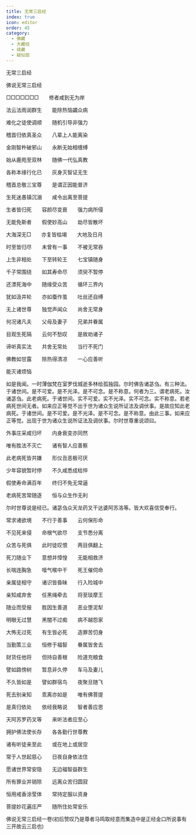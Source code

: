 ```yaml
---
title: 无常三启经
index: true
icon: editor
order: 45
category:
  - 佛藏
  - 大藏经
  - 续藏
  - 疑似部
---
```


  无常三启经  

佛说无常三启经  

□□□□□□□　　修者咸到无为岸  

法云法雨润群生　　能除热恼蠲众病  

难化之徒使调顺　　随机引导非强力  

稽首归依真圣众　　八辈上人能离染  

金刚智杵破邪山　　永断无始相缠缚  

始从鹿苑至双林　　随佛一代弘真教  

各称本缘行化已　　灰身灭智证无生  

稽首总敬三宝尊　　是谓正因能普济  

生死迷愚镇沉溺　　咸令出离至菩提  

生者皆归死　　容颜尽变衰　　强力病所侵  

无能免斯者　　假使妙高山　　劫尽皆散坏  

大海深无□　　亦复皆枯竭　　大地及日月  

时至皆归尽　　未曾有一事　　不被无常吞  

上生非相处　　下至转轮王　　七宝镇随身  

千子常围绕　　如其寿命尽　　须臾不暂停  

还漂死海中　　随缘受众苦　　循环三界内  

犹如汲井轮　　亦如蚕作茧　　吐丝还自缚  

无上诸世尊　　独觉声闻众　　尚舍无常身  

何况诸凡夫　　父母及妻子　　兄弟并眷属  

目观生死隔　　云何不愁叹　　是故劝诸子  

谛听真实法　　共舍无常处　　当行不死门  

佛教如甘露　　除热得清凉　　一心应善听  

能灭诸烦恼  

如是我闻。一时薄伽梵在室罗伐城逝多林给孤独园。尔时佛告诸苾刍。有三种法。于诸世间。是不可爱。是不光泽。是不可念。是不称意。何者为三。谓老病死。汝诸苾刍。此老病死。于诸世间。实不可爱。实不光泽。实不可念。实不称意。若老病死世间无者。如来应正等觉不出于世为诸众生说所证法及调伏事。是故应知此老病死。于诸世间。是不可爱。是不光泽。是不可念。是不称意。由此三事。如来应正等觉。出现于世为诸众生说所证法及调伏事。尔时世尊重说颂曰。  

外事庄采咸归坏　　内身衰变亦同然  

唯有胜法不灭亡　　诸有智人应善察  

此老病死皆共嫌　　形仪丑恶极可厌  

少年容貌暂时停　　不久咸悉成枯悴  

假使寿命满百年　　终归不免无常逼  

老病死苦常随逐　　恒与众生作无利  

尔时世尊说是经已。诸苾刍众天龙药叉干达婆阿苏洛等。皆大欢喜信受奉行。  

常求诸欲境　　不行于善事　　云何保形命  

不见死来侵　　命根气欲尽　　支节悉分离  

众苦与死俱　　此时徒叹恨　　两目俱翻上  

死刀随业下　　意想并慞惶　　无能相救济  

长喘连胸急　　噎气喉中干　　死王催伺命  

亲属徒相守　　诸识皆昏昧　　行入险城中  

亲知咸弃舍　　任黑绳牵去　　将至琰摩王  

随业而受报　　胜因生善道　　恶业堕泥犁  

明眼无过慧　　黑闇不过痴　　病不越怨家  

大怖无过死　　有生皆必死　　造罪苦忉身  

当勤策三业　　恒修于福智　　眷属皆舍去  

财货任他将　　但持自善根　　险道充粮食  

譬如路傍树　　暂息非久停　　车马及妻儿  

不久皆如是　　譬如群宿鸟　　夜聚旦随飞  

死去别亲知　　乖离亦如是　　唯有佛菩提  

是真归依处　　依经我略说　　智者善应思  

天阿苏罗药叉等　　来听法者应至心  

拥护佛法使长存　　各各勤行世尊教  

诸有听徒来至此　　或在地上或居空  

常于人世起慈心　　日夜自身依法住  

愿诸世界常安隐　　无边福智益群生  

所有罪业并销除　　远离众苦归圆寂  

恒用戒香涂莹体　　常持定服以资身  

菩提妙花遍庄严　　随所住处常安乐  

佛说无常三启经一卷(初后赞叹乃是尊者马鸣取经意而集造中是正经金口所说事有三开故云三启也)  
